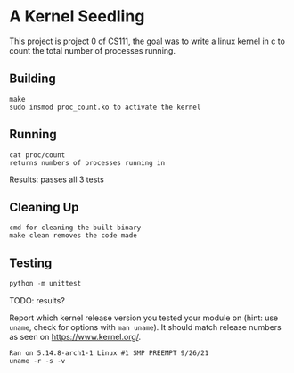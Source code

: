 # A Kernel Seedling
This project is project 0 of CS111, the goal was to write a linux kernel in c to count the total number of processes running.

## Building
```shell
make
sudo insmod proc_count.ko to activate the kernel
```

## Running
```shell
cat proc/count
returns numbers of processes running in 
```
Results: passes all 3 tests

## Cleaning Up
```shell
cmd for cleaning the built binary
make clean removes the code made

```

## Testing
```python
python -m unittest
```
TODO: results?

Report which kernel release version you tested your module on
(hint: use `uname`, check for options with `man uname`).
It should match release numbers as seen on https://www.kernel.org/.

```shell
Ran on 5.14.8-arch1-1 Linux #1 SMP PREEMPT 9/26/21
uname -r -s -v
```
